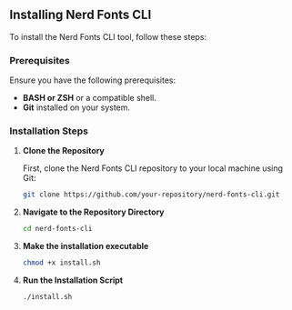 ## Installing Nerd Fonts CLI

To install the Nerd Fonts CLI tool, follow these steps:

### Prerequisites

Ensure you have the following prerequisites:
- **BASH or ZSH** or a compatible shell.
- **Git** installed on your system.

### Installation Steps

1. **Clone the Repository**

   First, clone the Nerd Fonts CLI repository to your local machine using Git:

   ```bash
   git clone https://github.com/your-repository/nerd-fonts-cli.git

2. **Navigate to the Repository Directory**
   ```bash
   cd nerd-fonts-cli
   
3. **Make the installation executable**
   ```bash
   chmod +x install.sh

5. **Run the Installation Script**
   ```bash
   ./install.sh
